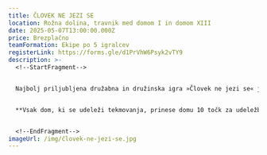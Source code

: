 ```yaml
---
title: ČLOVEK NE JEZI SE
location: Rožna dolina, travnik med domom I in domom XIII
date: 2025-05-07T13:00:00.000Z
price: Brezplačno
teamFormation: Ekipe po 5 igralcev
registerLink: https://forms.gle/d1PrVhW6Psyk2vTY9
description: >-
  <!--StartFragment-->


  Najbolj priljubljena družabna in družinska igra »Človek ne jezi se« je zelo enostavna za igranje. Za dodatno popestritev pri igranju, smo figurice zamenjali s študenti, pri čemer 4 študentje stojijo v polju, peti študent pa meče kocko. Ekipe so lahko moške, ženske ali mešane, vendar vsi tekmujejo v skupnem sistemu. **POZOR! Igre se lahko udeležijo le študentje iz študentskih domov, pri tem pa morajo biti vsi tekmovalci določene ekipe iz istega doma. Pri tem športu lahko za vsak dom tekmuje le po ena ekipa.**


  **Vsak dom, ki se udeleži tekmovanja, prinese domu 10 točk za udeležbo. Zmagovalni trije domovi poleg tega prejmejo še dodatne točke; 1. mesto 14 točk, 2. mesto 12 točk, ter 3. mesto 10 točk.**


  <!--EndFragment-->
imageUrl: /img/človek-ne-jezi-se.jpg
---
```

